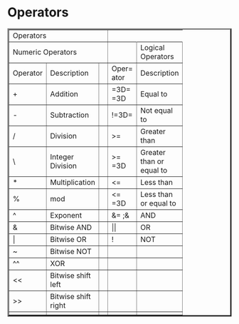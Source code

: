 # Operators

<!--table
	{mso-displayed-decimal-separator:"\.";
	mso-displayed-thousand-separator:"\,";}
.xl152029
	{padding-top:1px;
	padding-right:1px;
	padding-left:1px;
	mso-ignore:padding;
	color:black;
	font-size:11.0pt;
	font-weight:400;
	font-style:normal;
	text-decoration:none;
	font-family:Calibri, sans-serif;
	mso-font-charset:0;
	mso-number-format:General;
	text-align:general;
	vertical-align:bottom;
	mso-background-source:auto;
	mso-pattern:auto;
	white-space:nowrap;}
.xl632029
	{padding-top:1px;
	padding-right:1px;
	padding-left:1px;
	mso-ignore:padding;
	color:white;
	font-size:10.0pt;
	font-weight:700;
	font-style:normal;
	text-decoration:none;
	font-family:Calibri, sans-serif;
	mso-font-charset:0;
	mso-number-format:General;
	text-align:center;
	vertical-align:bottom;
	border:.5pt solid black;
	background:black;
	mso-pattern:black none;
	white-space:normal;}
.xl642029
	{padding-top:1px;
	padding-right:1px;
	padding-left:1px;
	mso-ignore:padding;
	color:white;
	font-size:10.0pt;
	font-weight:700;
	font-style:normal;
	text-decoration:none;
	font-family:Calibri, sans-serif;
	mso-font-charset:0;
	mso-number-format:General;
	text-align:general;
	vertical-align:bottom;
	border:.5pt solid black;
	background:black;
	mso-pattern:black none;
	white-space:normal;}
.xl652029
	{padding-top:1px;
	padding-right:1px;
	padding-left:1px;
	mso-ignore:padding;
	color:black;
	font-size:10.0pt;
	font-weight:400;
	font-style:normal;
	text-decoration:none;
	font-family:Calibri, sans-serif;
	mso-font-charset:0;
	mso-number-format:General;
	text-align:center;
	vertical-align:bottom;
	border:.5pt solid black;
	background:white;
	mso-pattern:black none;
	white-space:normal;}
.xl662029
	{padding-top:1px;
	padding-right:1px;
	padding-left:1px;
	mso-ignore:padding;
	color:black;
	font-size:10.0pt;
	font-weight:400;
	font-style:normal;
	text-decoration:none;
	font-family:Calibri, sans-serif;
	mso-font-charset:0;
	mso-number-format:General;
	text-align:general;
	vertical-align:bottom;
	border:.5pt solid black;
	background:white;
	mso-pattern:black none;
	white-space:normal;}
.xl672029
	{padding-top:1px;
	padding-right:1px;
	padding-left:1px;
	mso-ignore:padding;
	color:black;
	font-size:10.0pt;
	font-weight:700;
	font-style:normal;
	text-decoration:none;
	font-family:Calibri, sans-serif;
	mso-font-charset:0;
	mso-number-format:General;
	text-align:center;
	vertical-align:middle;
	border-top:none;
	border-right:none;
	border-bottom:.5pt solid black;
	border-left:.5pt solid black;
	background:white;
	mso-pattern:black none;
	white-space:normal;}
.xl682029
	{padding-top:1px;
	padding-right:1px;
	padding-left:1px;
	mso-ignore:padding;
	color:black;
	font-size:10.0pt;
	font-weight:700;
	font-style:normal;
	text-decoration:none;
	font-family:Calibri, sans-serif;
	mso-font-charset:0;
	mso-number-format:General;
	text-align:center;
	vertical-align:middle;
	border-top:none;
	border-right:.5pt solid black;
	border-bottom:.5pt solid black;
	border-left:none;
	background:white;
	mso-pattern:black none;
	white-space:normal;}
.xl692029
	{padding-top:1px;
	padding-right:1px;
	padding-left:1px;
	mso-ignore:padding;
	color:black;
	font-size:14.0pt;
	font-weight:400;
	font-style:normal;
	text-decoration:none;
	font-family:Arial, sans-serif;
	mso-font-charset:0;
	mso-number-format:General;
	text-align:left;
	vertical-align:bottom;
	border-top:none;
	border-right:none;
	border-bottom:.5pt solid windowtext;
	border-left:none;
	mso-background-source:auto;
	mso-pattern:auto;
	white-space:normal;}
-->
</head>

<body>
<!--[if !excel]>&nbsp;&nbsp;<![endif]-->
<!--The following information was generated by Microsoft Office Excel's Pub=
lish
as Web Page wizard.-->
<!--If the same item is republished from Excel, all information between the=
 DIV
tags will be replaced.-->
<!----------------------------->
<!--START OF OUTPUT FROM EXCEL PUBLISH AS WEB PAGE WIZARD -->
<!----------------------------->

<div id=3D"New Microsoft Office Excel Worksheet (2)_2029" align=3Dcenter
x:publishsource=3D"Excel">

<table border=3D0 cellpadding=3D0 cellspacing=3D0 width=3D387 style=3D'bord=
er-collapse:
 collapse;table-layout:fixed;width:290pt'>
 <col width=3D131 style=3D'mso-width-source:userset;mso-width-alt:4790;widt=
h:98pt'>
 <col width=3D64 span=3D4 style=3D'width:48pt'>
 <tr height=3D24 style=3D'height:18.0pt'>
  <td colspan=3D5 height=3D24 class=3Dxl692029 width=3D387 style=3D'height:=
18.0pt;
  width:290pt'>Operators</td>
 </tr>
 <tr height=3D20 style=3D'height:15.0pt'>
  <td colspan=3D2 height=3D20 class=3Dxl672029 width=3D195 style=3D'border-=
right:.5pt solid black;
  height:15.0pt;width:146pt'>Numeric Operators</td>
  <td class=3Dxl152029></td>
  <td colspan=3D2 class=3Dxl672029 width=3D128 style=3D'border-right:.5pt s=
olid black;
  width:96pt'>Logical Operators</td>
 </tr>
 <tr height=3D35 style=3D'height:26.25pt'>
  <td height=3D35 class=3Dxl632029 width=3D131 style=3D'height:26.25pt;bord=
er-top:none;
  width:98pt'>Operator</td>
  <td class=3Dxl642029 width=3D64 style=3D'border-top:none;border-left:none;
  width:48pt'>Description</td>
  <td class=3Dxl152029></td>
  <td class=3Dxl632029 width=3D64 style=3D'border-top:none;width:48pt'>Oper=
ator</td>
  <td class=3Dxl642029 width=3D64 style=3D'border-top:none;border-left:none;
  width:48pt'>Description</td>
 </tr>
 <tr height=3D20 style=3D'height:15.0pt'>
  <td height=3D20 class=3Dxl652029 width=3D131 style=3D'height:15.0pt;borde=
r-top:none;
  width:98pt'>+</td>
  <td class=3Dxl662029 width=3D64 style=3D'border-top:none;border-left:none;
  width:48pt'>Addition</td>
  <td class=3Dxl152029></td>
  <td class=3Dxl652029 width=3D64 style=3D'border-top:none;width:48pt'>=3D=
=3D</td>
  <td class=3Dxl662029 width=3D64 style=3D'border-top:none;border-left:none;
  width:48pt'>Equal to</td>
 </tr>
 <tr height=3D35 style=3D'height:26.25pt'>
  <td height=3D35 class=3Dxl652029 width=3D131 style=3D'height:26.25pt;bord=
er-top:none;
  width:98pt'>-</td>
  <td class=3Dxl662029 width=3D64 style=3D'border-top:none;border-left:none;
  width:48pt'>Subtraction</td>
  <td class=3Dxl152029></td>
  <td class=3Dxl652029 width=3D64 style=3D'border-top:none;width:48pt'>!=3D=
</td>
  <td class=3Dxl662029 width=3D64 style=3D'border-top:none;border-left:none;
  width:48pt'>Not equal to</td>
 </tr>
 <tr height=3D35 style=3D'height:26.25pt'>
  <td height=3D35 class=3Dxl652029 width=3D131 style=3D'height:26.25pt;bord=
er-top:none;
  width:98pt'>/</td>
  <td class=3Dxl662029 width=3D64 style=3D'border-top:none;border-left:none;
  width:48pt'>Division</td>
  <td class=3Dxl152029></td>
  <td class=3Dxl652029 width=3D64 style=3D'border-top:none;width:48pt'>&gt;=
</td>
  <td class=3Dxl662029 width=3D64 style=3D'border-top:none;border-left:none;
  width:48pt'>Greater than</td>
 </tr>
 <tr height=3D52 style=3D'height:39.0pt'>
  <td height=3D52 class=3Dxl652029 width=3D131 style=3D'height:39.0pt;borde=
r-top:none;
  width:98pt'>\</td>
  <td class=3Dxl662029 width=3D64 style=3D'border-top:none;border-left:none;
  width:48pt'>Integer Division</td>
  <td class=3Dxl152029></td>
  <td class=3Dxl652029 width=3D64 style=3D'border-top:none;width:48pt'>&gt;=
=3D</td>
  <td class=3Dxl662029 width=3D64 style=3D'border-top:none;border-left:none;
  width:48pt'>Greater than or equal to</td>
 </tr>
 <tr height=3D35 style=3D'height:26.25pt'>
  <td height=3D35 class=3Dxl652029 width=3D131 style=3D'height:26.25pt;bord=
er-top:none;
  width:98pt'>*</td>
  <td class=3Dxl662029 width=3D64 style=3D'border-top:none;border-left:none;
  width:48pt'>Multiplication</td>
  <td class=3Dxl152029></td>
  <td class=3Dxl652029 width=3D64 style=3D'border-top:none;width:48pt'>&lt;=
</td>
  <td class=3Dxl662029 width=3D64 style=3D'border-top:none;border-left:none;
  width:48pt'>Less than</td>
 </tr>
 <tr height=3D52 style=3D'height:39.0pt'>
  <td height=3D52 class=3Dxl652029 width=3D131 style=3D'height:39.0pt;borde=
r-top:none;
  width:98pt'>%</td>
  <td class=3Dxl662029 width=3D64 style=3D'border-top:none;border-left:none;
  width:48pt'>mod</td>
  <td class=3Dxl152029></td>
  <td class=3Dxl652029 width=3D64 style=3D'border-top:none;width:48pt'>&lt;=
=3D</td>
  <td class=3Dxl662029 width=3D64 style=3D'border-top:none;border-left:none;
  width:48pt'>Less than or equal to</td>
 </tr>
 <tr height=3D20 style=3D'height:15.0pt'>
  <td height=3D20 class=3Dxl652029 width=3D131 style=3D'height:15.0pt;borde=
r-top:none;
  width:98pt'>^</td>
  <td class=3Dxl662029 width=3D64 style=3D'border-top:none;border-left:none;
  width:48pt'>Exponent</td>
  <td class=3Dxl152029></td>
  <td class=3Dxl652029 width=3D64 style=3D'border-top:none;width:48pt'>&amp=
;&amp;</td>
  <td class=3Dxl662029 width=3D64 style=3D'border-top:none;border-left:none;
  width:48pt'>AND</td>
 </tr>
 <tr height=3D35 style=3D'height:26.25pt'>
  <td height=3D35 class=3Dxl652029 width=3D131 style=3D'height:26.25pt;bord=
er-top:none;
  width:98pt'>&amp;</td>
  <td class=3Dxl662029 width=3D64 style=3D'border-top:none;border-left:none;
  width:48pt'>Bitwise AND</td>
  <td class=3Dxl152029></td>
  <td class=3Dxl652029 width=3D64 style=3D'border-top:none;width:48pt'>||</=
td>
  <td class=3Dxl662029 width=3D64 style=3D'border-top:none;border-left:none;
  width:48pt'>OR</td>
 </tr>
 <tr height=3D35 style=3D'height:26.25pt'>
  <td height=3D35 class=3Dxl652029 width=3D131 style=3D'height:26.25pt;bord=
er-top:none;
  width:98pt'>|</td>
  <td class=3Dxl662029 width=3D64 style=3D'border-top:none;border-left:none;
  width:48pt'>Bitwise OR</td>
  <td class=3Dxl152029></td>
  <td class=3Dxl652029 width=3D64 style=3D'border-top:none;width:48pt'>!</t=
d>
  <td class=3Dxl662029 width=3D64 style=3D'border-top:none;border-left:none;
  width:48pt'>NOT</td>
 </tr>
 <tr height=3D35 style=3D'height:26.25pt'>
  <td height=3D35 class=3Dxl652029 width=3D131 style=3D'height:26.25pt;bord=
er-top:none;
  width:98pt'>~</td>
  <td class=3Dxl662029 width=3D64 style=3D'border-top:none;border-left:none;
  width:48pt'>Bitwise NOT</td>
  <td class=3Dxl152029></td>
  <td class=3Dxl152029></td>
  <td class=3Dxl152029></td>
 </tr>
 <tr height=3D20 style=3D'height:15.0pt'>
  <td height=3D20 class=3Dxl652029 width=3D131 style=3D'height:15.0pt;borde=
r-top:none;
  width:98pt'>^^</td>
  <td class=3Dxl662029 width=3D64 style=3D'border-top:none;border-left:none;
  width:48pt'>XOR</td>
  <td class=3Dxl152029></td>
  <td class=3Dxl152029></td>
  <td class=3Dxl152029></td>
 </tr>
 <tr height=3D35 style=3D'height:26.25pt'>
  <td height=3D35 class=3Dxl652029 width=3D131 style=3D'height:26.25pt;bord=
er-top:none;
  width:98pt'>&lt;&lt;</td>
  <td class=3Dxl662029 width=3D64 style=3D'border-top:none;border-left:none;
  width:48pt'>Bitwise shift left</td>
  <td class=3Dxl152029></td>
  <td class=3Dxl152029></td>
  <td class=3Dxl152029></td>
 </tr>
 <tr height=3D35 style=3D'height:26.25pt'>
  <td height=3D35 class=3Dxl652029 width=3D131 style=3D'height:26.25pt;bord=
er-top:none;
  width:98pt'>&gt;&gt;</td>
  <td class=3Dxl662029 width=3D64 style=3D'border-top:none;border-left:none;
  width:48pt'>Bitwise shift right</td>
  <td class=3Dxl152029></td>
  <td class=3Dxl152029></td>
  <td class=3Dxl152029></td>
 </tr>
 <![if supportMisalignedColumns]>
 <tr height=3D0 style=3D'display:none'>
  <td width=3D131 style=3D'width:98pt'></td>
  <td width=3D64 style=3D'width:48pt'></td>
  <td width=3D64 style=3D'width:48pt'></td>
  <td width=3D64 style=3D'width:48pt'></td>
  <td width=3D64 style=3D'width:48pt'></td>
 </tr>
 <![endif]>
</table>

</div>


<!----------------------------->
<!--END OF OUTPUT FROM EXCEL PUBLISH AS WEB PAGE WIZARD-->
<!----------------------------->
</body>

</html>

